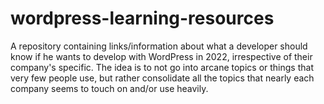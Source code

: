 # wordpress-learning-resources
A repository containing links/information about what a developer should know if he wants to develop with WordPress in 2022, irrespective of their company's specific. The idea is to not go into arcane topics or things that very few people use, but rather consolidate all the topics that nearly each company seems to touch on and/or use heavily.
